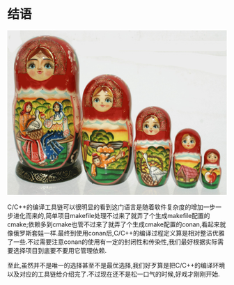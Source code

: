 # 结语

![c和c++的编译工具链看起来就像是套娃一样](../img/套娃.jpg)

C/C++的编译工具链可以很明显的看到这门语言是随着软件复杂度的增加一步一步进化而来的,简单项目makefile处理不过来了就弄了个生成makefile配置的cmake;依赖多到cmake也管不过来了就弄了个生成cmake配置的conan,看起来就像俄罗斯套娃一样.最终到使用conan后,C/C++的编译过程定义算是相对整洁优雅了一些.不过需要注意conan的使用有一定的封闭性和传染性,我们最好根据实际需要选择项目到底要不要用它管理依赖.

至此,虽然并不是唯一的选择甚至不是最优选择,我们好歹算是把C/C++的编译环境以及对应的工具链给介绍完了.不过现在还不是松一口气的时候,好戏才刚刚开始.
